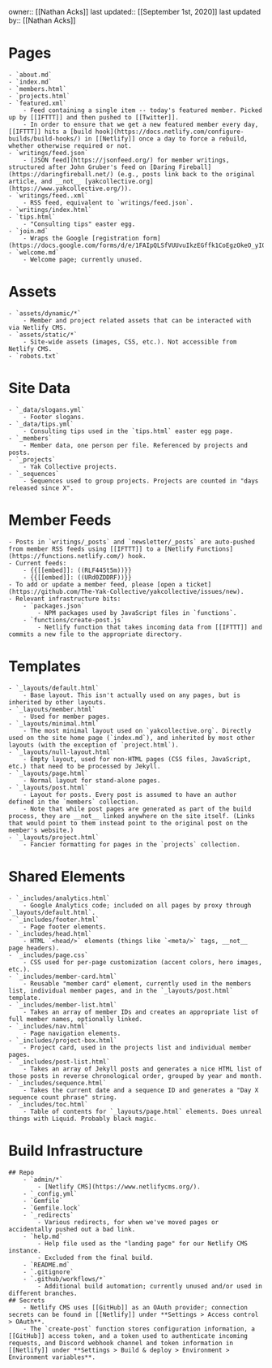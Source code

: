 owner:: [[Nathan Acks]]
last updated:: [[September 1st, 2020]]
last updated by:: [[Nathan Acks]]
# Pages
    - `about.md`
    - `index.md`
    - `members.html`
    - `projects.html`
    - `featured.xml`
        - Feed containing a single item -- today's featured member. Picked up by [[IFTTT]] and then pushed to [[Twitter]].
        - In order to ensure that we get a new featured member every day, [[IFTTT]] hits a [build hook](https://docs.netlify.com/configure-builds/build-hooks/) in [[Netlify]] once a day to force a rebuild, whether otherwise required or not.
    - `writings/feed.json`
        - [JSON feed](https://jsonfeed.org/) for member writings, structured after John Gruber's feed on [Daring Fireball](https://daringfireball.net/) (e.g., posts link back to the original article, and __not__ [yakcollective.org](https://www.yakcollective.org/)).
    - `writings/feed..xml`
        - RSS feed, equivalent to `writings/feed.json`.
    - `writings/index.html`
    - `tips.html`
        - "Consulting tips" easter egg.
    - `join.md`
        - Wraps the Google [registration form](https://docs.google.com/forms/d/e/1FAIpQLSfVUUvuIkzEGffk1CoEgzOkeO_yI05Nuw6zU3H1TNLmiQOf7g/viewform).
    - `welcome.md`
        - Welcome page; currently unused.
# Assets
    - `assets/dynamic/*`
        - Member and project related assets that can be interacted with via Netlify CMS.
    - `assets/static/*`
        - Site-wide assets (images, CSS, etc.). Not accessible from Netlify CMS.
    - `robots.txt`
# Site Data
    - `_data/slogans.yml`
        - Footer slogans.
    - `_data/tips.yml`
        - Consulting tips used in the `tips.html` easter egg page.
    - `_members`
        - Member data, one person per file. Referenced by projects and posts.
    - `_projects`
        - Yak Collective projects.
    - `_sequences`
        - Sequences used to group projects. Projects are counted in "days released since X".
# Member Feeds
    - Posts in `writings/_posts` and `newsletter/_posts` are auto-pushed from member RSS feeds using [[IFTTT]] to a [Netlify Functions](https://functions.netlify.com/) hook.
    - Current feeds:
        - {{[[embed]]: ((RLF445t5m))}}
        - {{[[embed]]: ((URd0ZDDRF))}}
    - To add or update a member feed, please [open a ticket](https://github.com/The-Yak-Collective/yakcollective/issues/new).
    - Relevant infrastructure bits:
        - `packages.json`
            - NPM packages used by JavaScript files in `functions`.
        - `functions/create-post.js`
            - Netlify function that takes incoming data from [[IFTTT]] and commits a new file to the appropriate directory.
# Templates
    - `_layouts/default.html`
        - Base layout. This isn't actually used on any pages, but is inherited by other layouts.
    - `_layouts/member.html`
        - Used for member pages.
    - `_layouts/minimal.html`
        - The most minimal layout used on `yakcollective.org`. Directly used on the site home page (`index.md`), and inherited by most other layouts (with the exception of `project.html`).
    - `_layouts/null-layout.html`
        - Empty layout, used for non-HTML pages (CSS files, JavaScript, etc.) that need to be processed by Jekyll.
    - `_layouts/page.html`
        - Normal layout for stand-alone pages.
    - `_layouts/post.html`
        - Layout for posts. Every post is assumed to have an author defined in the `members` collection.
        - Note that while post pages are generated as part of the build process, they are __not__ linked anywhere on the site itself. (Links that would point to them instead point to the original post on the member's website.)
    - `_layouts/project.html`
        - Fancier formatting for pages in the `projects` collection.
# Shared Elements
    - `_includes/analytics.html`
        - Google Analytics code; included on all pages by proxy through `_layouts/default.html`.
    - `_includes/footer.html`
        - Page footer elements.
    - `_includes/head.html`
        - HTML `<head/>` elements (things like `<meta/>` tags, __not__ page headers).
    - `_includes/page.css`
        - CSS used for per-page customization (accent colors, hero images, etc.).
    - `_includes/member-card.html`
        - Reusable "member card" element, currently used in the members list, individual member pages, and in the `_layouts/post.html` template.
    - `_includes/member-list.html`
        - Takes an array of member IDs and creates an appropriate list of full member names, optionally linked.
    - `_includes/nav.html`
        - Page navigation elements.
    - `_includes/project-box.html`
        - Project card, used in the projects list and individual member pages.
    - `_includes/post-list.html`
        - Takes an array of Jekyll posts and generates a nice HTML list of those posts in reverse chronological order, grouped by year and month.
    - `_includes/sequence.html`
        - Takes the current date and a sequence ID and generates a "Day X sequence count phrase" string.
    - `_includes/toc.html`
        - Table of contents for `_layouts/page.html` elements. Does unreal things with Liquid. Probably black magic.
# Build Infrastructure
    ## Repo
        - `admin/*`
            - [Netlify CMS](https://www.netlifycms.org/).
        - `_config.yml`
        - `Gemfile`
        - `Gemfile.lock`
        - `_redirects`
            - Various redirects, for when we've moved pages or accidentally pushed out a bad link.
        - `help.md`
            - Help file used as the "landing page" for our Netlify CMS instance.
            - Excluded from the final build.
        - `README.md`
        - `.gitignore`
        - `.github/workflows/*`
            - Additional build automation; currently unused and/or used in different branches.
    ## Secrets
        - Netlify CMS uses [[GitHub]] as an OAuth provider; connection secrets can be found in [[Netlify]] under **Settings > Access control > OAuth**.
        - The `create-post` function stores configuration information, a [[GitHub]] access token, and a token used to authenticate incoming requests, and Discord webhook channel and token information in [[Netlify]] under **Settings > Build & deploy > Environment > Environment variables**.
